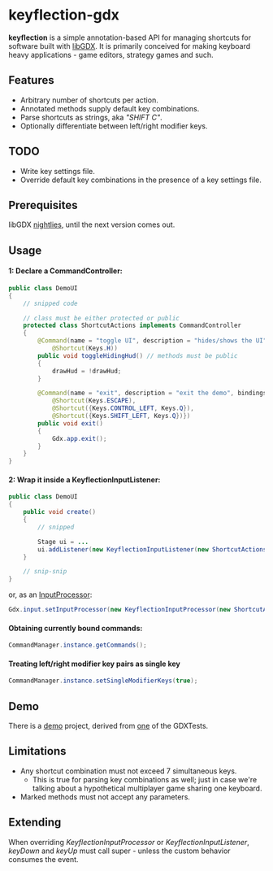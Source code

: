 # keyflection-gdx
__keyflection__ is a simple annotation-based API for managing shortcuts for software
built with [libGDX](http://libgdx.badlogicgames.com/). It is primarily conceived for
making keyboard heavy applications - game editors, strategy games and such.


## Features
- Arbitrary number of shortcuts per action.
- Annotated methods supply default key combinations.
- Parse shortcuts as strings, aka _"SHIFT C"_.
- Optionally differentiate between left/right modifier keys.


## TODO
- Write key settings file.
- Override default key combinations in the presence of a key settings file.


## Prerequisites
libGDX [nightlies](http://libgdx.badlogicgames.com/nightlies/), until the next
version comes out.

## Usage
#### 1: Declare a CommandController:

```java
public class DemoUI
{
    // snipped code

    // class must be either protected or public
    protected class ShortcutActions implements CommandController
    {
        @Command(name = "toggle UI", description = "hides/shows the UI", bindings =
            @Shortcut(Keys.H))
        public void toggleHidingHud() // methods must be public
        {
            drawHud = !drawHud;
        }

        @Command(name = "exit", description = "exit the demo", bindings = {
            @Shortcut(Keys.ESCAPE),
            @Shortcut({Keys.CONTROL_LEFT, Keys.Q}),
            @Shortcut({Keys.SHIFT_LEFT, Keys.Q})})
        public void exit()
        {
            Gdx.app.exit();
        }
    }
}
```
#### 2: Wrap it inside a KeyflectionInputListener:

```java
public class DemoUI
{
    public void create()
    {
        // snipped

        Stage ui = ...
        ui.addListener(new KeyflectionInputListener(new ShortcutActions()));
    }

    // snip-snip
}
```
or, as an [InputProcessor](http://libgdx.badlogicgames.com/nightlies/docs/api/com/badlogic/gdx/InputProcessor.html):
```java
Gdx.input.setInputProcessor(new KeyflectionInputProcessor(new ShortcutActions()));
```

#### Obtaining currently bound commands:

```java
CommandManager.instance.getCommands();
```

#### Treating left/right modifier key pairs as single key

```java
CommandManager.instance.setSingleModifierKeys(true);
```

## Demo
There is a [demo](https://github.com/junkdog/keyflection-gdx/blob/master/keyflection-demo/src/net/onedaybeard/keyflection/demo/DemoUI.java)
project, derived from [one](https://github.com/libgdx/libgdx/blob/master/tests/gdx-tests/src/com/badlogic/gdx/tests/StageTest.java)
of the GDXTests.

## Limitations
- Any shortcut combination must not exceed 7 simultaneous keys.
    - This is true for parsing key combinations as well; just in case we're
    talking about a hypothetical multiplayer game sharing one keyboard.
- Marked methods must not accept any parameters.

## Extending
When overriding _KeyflectionInputProcessor_ or _KeyflectionInputListener_,
_keyDown_ and _keyUp_ must call super - unless the custom behavior consumes the event.

